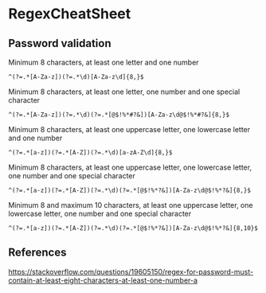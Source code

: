 # RegexCheatSheet

## Password validation

Minimum 8 characters, at least one letter and one number
```
^(?=.*[A-Za-z])(?=.*\d)[A-Za-z\d]{8,}$
```

Minimum 8 characters, at least one letter, one number and one special character
```
^(?=.*[A-Za-z])(?=.*\d)(?=.*[@$!%*#?&])[A-Za-z\d@$!%*#?&]{8,}$
```

Minimum 8 characters, at least one uppercase letter, one lowercase letter and one number

```
^(?=.*[a-z])(?=.*[A-Z])(?=.*\d)[a-zA-Z\d]{8,}$
```

Minimum 8 characters, at least one uppercase letter, one lowercase letter, one number and one special character
```
^(?=.*[a-z])(?=.*[A-Z])(?=.*\d)(?=.*[@$!%*?&])[A-Za-z\d@$!%*?&]{8,}$
```

Minimum 8 and maximum 10 characters, at least one uppercase letter, one lowercase letter, one number and one special character
```
^(?=.*[a-z])(?=.*[A-Z])(?=.*\d)(?=.*[@$!%*?&])[A-Za-z\d@$!%*?&]{8,10}$
```

## References
https://stackoverflow.com/questions/19605150/regex-for-password-must-contain-at-least-eight-characters-at-least-one-number-a
